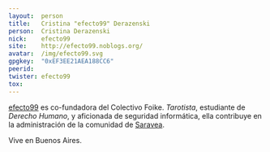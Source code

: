```yaml
---
layout:  person
title:   Cristina "efecto99" Derazenski
person:  Cristina Derazenski
nick:    efecto99
site:    http://efecto99.noblogs.org/
avatar:  /img/efecto99.svg
gpgkey:  "0xEF3EE21AEA188CC6"
peerid:
twister: efecto99
tox:     
---
```


[efecto99]({{page.site}}) es co-fundadora del Colectivo Foike.  _Tarotista_, estudiante 
de _Derecho Humano_, y aficionada de seguridad informática, ella contribuye en la 
administración de la comunidad de [Saravea](https://saravea.net/).

Vive en Buenos Aires.
